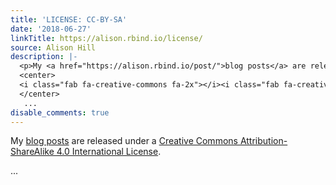 ```yaml
---
title: 'LICENSE: CC-BY-SA'
date: '2018-06-27'
linkTitle: https://alison.rbind.io/license/
source: Alison Hill
description: |-
  <p>My <a href="https://alison.rbind.io/post/">blog posts</a> are released under a <a href="http://creativecommons.org/licenses/by-sa/4.0/" target="_blank" rel="noopener">Creative Commons Attribution-ShareAlike 4.0 International License</a>.</p>
  <center>
  <i class="fab fa-creative-commons fa-2x"></i><i class="fab fa-creative-commons-by fa-2x"></i><i class="fab fa-creative-commons-sa fa-2x"></i>
  </center>
   ...
disable_comments: true
---
```

<p>My <a href="https://alison.rbind.io/post/">blog posts</a> are released under a <a href="http://creativecommons.org/licenses/by-sa/4.0/" target="_blank" rel="noopener">Creative Commons Attribution-ShareAlike 4.0 International License</a>.</p>
<center>
<i class="fab fa-creative-commons fa-2x"></i><i class="fab fa-creative-commons-by fa-2x"></i><i class="fab fa-creative-commons-sa fa-2x"></i>
</center>
 ...